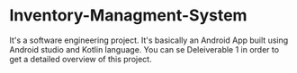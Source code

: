 # Inventory-Managment-System

It's a software engineering project. It's basically an Android App built using Android studio and Kotlin language. You can se Deleiverable 1 in order to get a detailed overview of this project.
